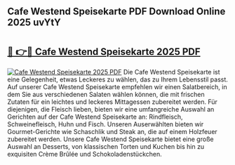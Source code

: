 ## Cafe Westend Speisekarte PDF Download Online 2025 uvYtY

# <h2><a href="http://gc5fvgr.nevu.top/?p=Cafe+Westend+Speisekarte">🔗 👉🔴 Cafe Westend Speisekarte 2025 PDF</a></h2>

[![Cafe Westend Speisekarte 2025 PDF](https://i.imgur.com/dBaPXMq.png)](http://gc5fvgr.nevu.top/?p=Cafe+Westend+Speisekarte)
Die Cafe Westend Speisekarte ist eine Gelegenheit, etwas Leckeres zu wählen, das zu Ihrem Lebensstil passt. Auf unserer Cafe Westend Speisekarte empfehlen wir einen Salatbereich, in dem Sie aus verschiedenen Salaten wählen können, die mit frischen Zutaten für ein leichtes und leckeres Mittagessen zubereitet werden. Für diejenigen, die Fleisch lieben, bieten wir eine umfangreiche Auswahl an Gerichten auf der Cafe Westend Speisekarte an: Rindfleisch, Schweinefleisch, Huhn und Fisch. Unseren Auserwählten bieten wir Gourmet-Gerichte wie Schaschlik und Steak an, die auf einem Holzfeuer zubereitet werden. Unsere Cafe Westend Speisekarte bietet eine große Auswahl an Desserts, von klassischen Torten und Kuchen bis hin zu exquisiten Crème Brûlée und Schokoladenstückchen.
